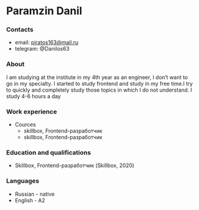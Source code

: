 #  Paramzin Danil 

### Contacts

- email: piratos163@mail.ru
- telegram: @Danilos63

### About

I am studying at the institute in my 4th year as an engineer, I don’t want to go in my specialty.
I started to study frontend and study in my free time.I try to quickly and completely study those topics in which I do not understand. I study 4-6 hours a day

### Work experience 

- Cources
    - skillbox, Frontend-разработчик
  - skillbox, Frontend-разработчик

### Education and qualifications
- Skillbox, Frontend-разработчик (Skillbox, 2020)

### Languages

- Russian - native
- English - A2

